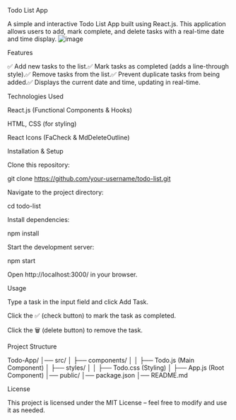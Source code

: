 Todo List App

A simple and interactive Todo List App built using React.js. This application allows users to add, mark complete, and delete tasks with a real-time date and time display.
![image](https://github.com/user-attachments/assets/d557439a-e686-4b10-8fcb-4c8d1ada5490)

Features

✅ Add new tasks to the list.✅ Mark tasks as completed (adds a line-through style).✅ Remove tasks from the list.✅ Prevent duplicate tasks from being added.✅ Displays the current date and time, updating in real-time.

Technologies Used

React.js (Functional Components & Hooks)

HTML, CSS (for styling)

React Icons (FaCheck & MdDeleteOutline)

Installation & Setup

Clone this repository:

git clone https://github.com/your-username/todo-list.git

Navigate to the project directory:

cd todo-list

Install dependencies:

npm install

Start the development server:

npm start

Open http://localhost:3000/ in your browser.

Usage

Type a task in the input field and click Add Task.

Click the ✅ (check button) to mark the task as completed.

Click the 🗑️ (delete button) to remove the task.

Project Structure

Todo-App/
│── src/
│   ├── components/
│   │   ├── Todo.js (Main Component)
│   ├── styles/
│   │   ├── Todo.css (Styling)
│   ├── App.js (Root Component)
│── public/
│── package.json
│── README.md

License

This project is licensed under the MIT License – feel free to modify and use it as needed.
